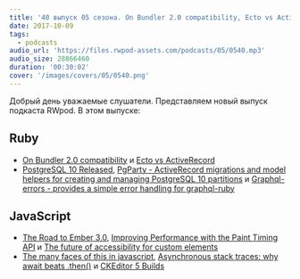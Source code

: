 ```yaml
---
title: '40 выпуск 05 сезона. On Bundler 2.0 compatibility, Ecto vs ActiveRecord, the road to Ember 3.0, PostgreSQL 10, CKEditor 5 и прочее'
date: 2017-10-09
tags:
  - podcasts
audio_url: 'https://files.rwpod-assets.com/podcasts/05/0540.mp3'
audio_size: 28866460
duration: '00:30:02'
cover: '/images/covers/05/0540.png'
---
```


Добрый день уважаемые слушатели. Представляем новый выпуск подкаста RWpod. В этом выпуске:

## Ruby

- [On Bundler 2.0 compatibility](https://depfu.com/blog/2017/10/04/on-bundler-20-compatibility) и [Ecto vs ActiveRecord](https://www.dailydrip.com/blog/ecto-vs-activerecord)
- [PostgreSQL 10 Released](https://www.postgresql.org/about/news/1786/), [PgParty - ActiveRecord migrations and model helpers for creating and managing PostgreSQL 10 partitions](https://github.com/rkrage/pg_party) и [Graphql-errors - provides a simple error handling for graphql-ruby](https://github.com/exAspArk/graphql-errors)

## JavaScript

- [The Road to Ember 3.0](https://emberjs.com/blog/2017/10/03/the-road-to-ember-3-0.html), [Improving Performance with the Paint Timing API](https://www.sitepen.com/blog/2017/10/06/improving-performance-with-the-paint-timing-api/) и [The future of accessibility for custom elements](https://medium.com/dev-channel/the-future-of-accessibility-for-custom-elements-291cfb3ffabe)
- [The many faces of this in javascript](https://blog.pragmatists.com/the-many-faces-of-this-in-javascript-5f8be40df52e), [Asynchronous stack traces: why await beats .then()](https://mathiasbynens.be/notes/async-stack-traces) и [CKEditor 5 Builds](https://ckeditor.com/ckeditor-5-builds/)
